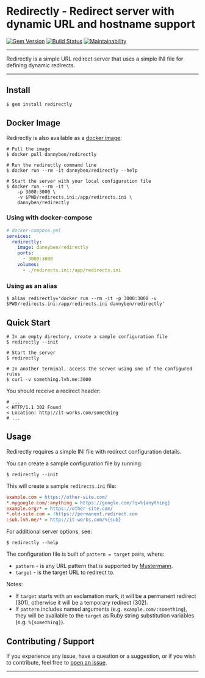 # Redirectly - Redirect server with dynamic URL and hostname support

[![Gem Version](https://badge.fury.io/rb/redirectly.svg)](https://badge.fury.io/rb/redirectly)
[![Build Status](https://github.com/DannyBen/redirectly/workflows/Test/badge.svg)](https://github.com/DannyBen/redirectly/actions?query=workflow%3ATest)
[![Maintainability](https://api.codeclimate.com/v1/badges/094281e5b8e90b8ff85f/maintainability)](https://codeclimate.com/github/DannyBen/redirectly/maintainability)

---

Redirectly is a simple URL redirect server that uses a simple INI file for 
defining dynamic redirects.

---

## Install

```
$ gem install redirectly
```

## Docker Image

Redirectly is also available as a [docker image][docker]:

```shell
# Pull the image
$ docker pull dannyben/redirectly

# Run the redirectly command line
$ docker run --rm -it dannyben/redirectly --help

# Start the server with your local configuration file
$ docker run --rm -it \
    -p 3000:3000 \
    -v $PWD/redirects.ini:/app/redirects.ini \
    dannyben/redirectly 
```

### Using with docker-compose

```yaml
# docker-compose.yml
services:
  redirectly:
    image: dannyben/redirectly
    ports:
      - 3000:3000
    volumes:
      - ./redirects.ini:/app/redirects.ini
```

### Using as an alias

```shell
$ alias redirectly='docker run --rm -it -p 3000:3000 -v $PWD/redirects.ini:/app/redirects.ini dannyben/redirectly'
```

## Quick Start

```shell
# In an empty directory, create a sample configuration file
$ redirectly --init

# Start the server
$ redirectly

# In another terminal, access the server using one of the configured rules
$ curl -v something.lvh.me:3000
```

You should receive a redirect header:

```shell
# ...
< HTTP/1.1 302 Found
< Location: http://it-works.com/something
# ...
```


## Usage 

Redirectly requires a simple INI file with redirect configuration details.

You can create a sample configuration file by running:

```shell
$ redirectly --init
```

This will create a sample `redirects.ini` file:

```ini
example.com = https://other-site.com/
*.mygoogle.com/:anything = https://google.com/?q=%{anything}
example.org/* = https://other-site.com/
*.old-site.com = !https://permanent.redirect.com
:sub.lvh.me/* = http://it-works.com/%{sub}
```

For additional server options, see:

```shell
$ redirectly --help
```

The configuration file is built of `pattern = target` pairs, where:

- `pattern` - is any URL pattern that is supported by [Mustermann][mustermann].
- `target` - is the target URL to redirect to.

Notes:

- If `target` starts with an exclamation mark, it will be a permanent
  redirect (301), otherwise it will be a temporary redirect (302).
- If `pattern` includes named arguments (e.g. `example.com/:something`), they
  will be available to the `target` as Ruby string substitution variables
  (e.g. `%{something}`).


## Contributing / Support

If you experience any issue, have a question or a suggestion, or if you wish
to contribute, feel free to [open an issue][issues].


---

[issues]: https://github.com/DannyBen/redirectly/issues
[mustermann]: https://github.com/sinatra/mustermann/blob/master/mustermann/README.md
[docker]: https://hub.docker.com/r/dannyben/redirectly